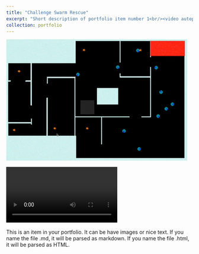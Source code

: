 ```yaml
---
title: "Challenge Swarm Rescue"
excerpt: "Short description of portfolio item number 1<br/><video autoplay muted loop width=500px src='/images/projects/challenge_swarm_rescue/debug.mp4'>"
collection: portfolio
---
```


![name](/images/projects/challenge_swarm_rescue/swarm_rescue_play.gif)

<video autoplay loop src="/images/projects/challenge_swarm_rescue/debug.mp4"></video>

This is an item in your portfolio. It can be have images or nice text. If you name the file .md, it will be parsed as markdown. If you name the file .html, it will be parsed as HTML. 
